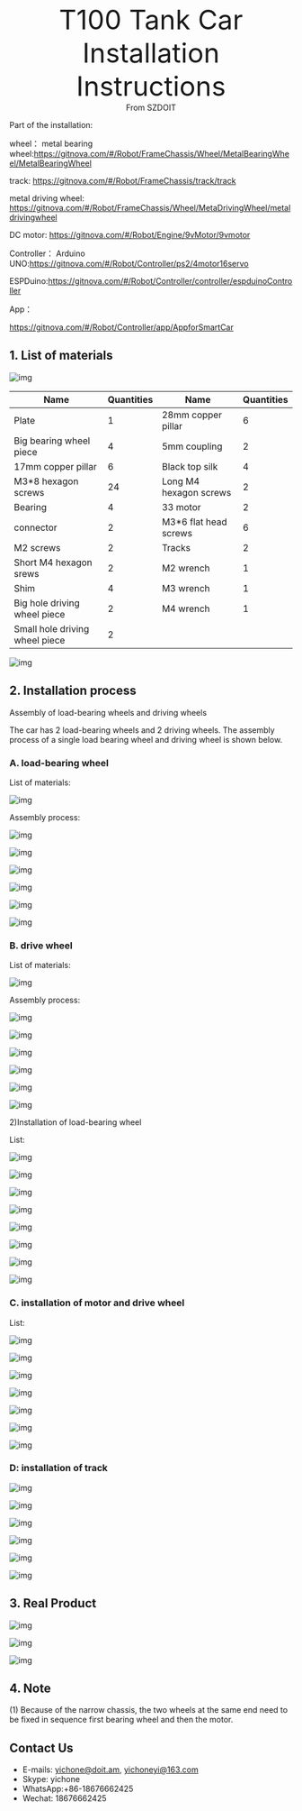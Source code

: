 <center><font size=10> T100 Tank Car Installation Instructions </center></font>
<center> From SZDOIT</center>

Part of the installation:

wheel：
metal bearing wheel:https://gitnova.com/#/Robot/FrameChassis/Wheel/MetalBearingWheel/MetalBearingWheel

track: https://gitnova.com/#/Robot/FrameChassis/track/track

metal driving wheel: https://gitnova.com/#/Robot/FrameChassis/Wheel/MetaDrivingWheel/metaldrivingwheel

DC motor: https://gitnova.com/#/Robot/Engine/9vMotor/9vmotor



Controller：
Arduino UNO:https://gitnova.com/#/Robot/Controller/ps2/4motor16servo

ESPDuino:https://gitnova.com/#/Robot/Controller/controller/espduinoController

App：

https://gitnova.com/#/Robot/Controller/app/AppforSmartCar

## 1. List of materials

![img](wps2.png) 

| Name                           | Quantities | Name                   | Quantities |
| ------------------------------ | ---------- | ---------------------- | ---------- |
| Plate                          | 1          | 28mm copper pillar     | 6          |
| Big bearing wheel piece        | 4          | 5mm coupling           | 2          |
| 17mm copper pillar             | 6          | Black top silk         | 4          |
| M3*8 hexagon screws            | 24         | Long M4 hexagon screws | 2          |
| Bearing                        | 4          | 33 motor               | 2          |
| connector                      | 2          | M3*6 flat head screws  | 6          |
| M2 screws                      | 2          | Tracks                 | 2          |
| Short M4 hexagon srews         | 2          | M2 wrench              | 1          |
| Shim                           | 4          | M3 wrench              | 1          |
| Big hole driving wheel piece   | 2          | M4 wrench              | 1          |
| Small hole driving wheel piece | 2          |                        |            |

![img](wps3.png) 

## 2. Installation process

Assembly of load-bearing wheels and driving wheels

The car has 2 load-bearing wheels and 2 driving wheels. The assembly process of a single load bearing wheel and driving wheel is shown below.

### A. load-bearing wheel

List of materials:

![img](wps4.jpg) 

Assembly process:

![img](wps5.jpg) 

![img](wps6.jpg) 

![img](wps7.jpg) 

![img](wps8.jpg) 

![img](wps9.jpg) 

![img](wps10.jpg) 

### B. drive wheel

List of materials:

![img](wps11.jpg) 

Assembly process:

![img](wps12.jpg) 

![img](wps13.jpg) 

![img](wps14.jpg) 

![img](wps15.jpg) 

![img](wps16.jpg) 

![img](wps17.jpg) 

2)Installation of load-bearing wheel

List:

![img](wps18.png) 

![img](wps19.jpg) 

![img](wps20.jpg) 

![img](wps21.jpg) 

![img](wps22.jpg) 

![img](wps23.jpg) 

![img](wps24.png) 

 

 

![img](wps25.jpg) 

### C. installation of motor and drive wheel

List:

![img](wps26.png) 

![img](wps27.jpg) 

![img](wps28.jpg) 

![img](wps29.jpg) 

![img](wps30.jpg) 

![img](wps31.png) 

![img](wps32.png) 

### D: installation of track

![img](wps33.png) 

![img](wps34.jpg) 

![img](wps35.jpg) 

![img](wps36.jpg) 

![img](wps37.jpg) 

![img](wps38.png) 

## 3. Real Product

![img](wps39.png) 

![img](wps40.png) 

![img](wps41.png) 

## 4. Note

(1) Because of the narrow chassis, the two wheels at the same end need to be fixed in sequence first bearing wheel and then the motor.



## Contact Us

- E-mails: [yichone@doit.am](mailto:yichone@doit.am), [yichoneyi@163.com](mailto:yichoneyi@163.com)
- Skype: yichone
- WhatsApp:+86-18676662425
- Wechat: 18676662425